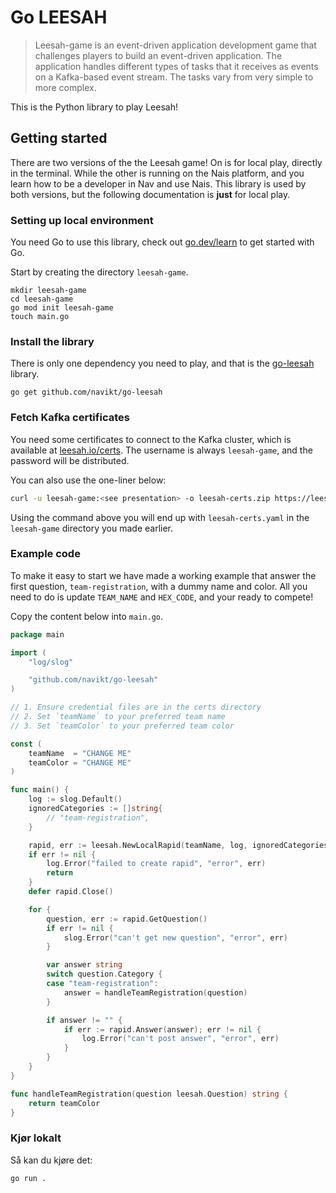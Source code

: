 # Go LEESAH

> Leesah-game is an event-driven application development game that challenges players to build an event-driven application.
> The application handles different types of tasks that it receives as events on a Kafka-based event stream.
> The tasks vary from very simple to more complex.

This is the Python library to play Leesah!

## Getting started

There are two versions of the the Leesah game!
On is for local play, directly in the terminal.
While the other is running on the Nais platform, and you learn how to be a developer in Nav and use Nais.
This library is used by both versions, but the following documentation is **just** for local play.


### Setting up local environment

You need Go to use this library, check out [go.dev/learn](https://go.dev/learn/) to get started with Go.

Start by creating the directory `leesah-game`.

```shell
mkdir leesah-game
cd leesah-game
go mod init leesah-game
touch main.go
```

### Install the library

There is only one dependency you need to play, and that is the [go-leesah](https://pkg.go.dev/github.com/navikt/go-leesah) library.

```shell
go get github.com/navikt/go-leesah
```

### Fetch Kafka certificates

You need some certificates to connect to the Kafka cluster, which is available at [leesah.io/certs](https://leesah.io/certs).
The username is always `leesah-game`, and the password will be distributed.

You can also use the one-liner below:

```bash
curl -u leesah-game:<see presentation> -o leesah-certs.zip https://leesah.io/certs && unzip leesah-certs.zip
```

Using the command above you will end up with `leesah-certs.yaml` in the `leesah-game` directory you made earlier.

### Example code

To make it easy to start we have made a working example that answer the first question, `team-registration`, with a dummy name and color.
All you need to do is update `TEAM_NAME` and `HEX_CODE`, and your ready to compete!

Copy the content below into `main.go`.
```go
package main

import (
	"log/slog"

	"github.com/navikt/go-leesah"
)

// 1. Ensure credential files are in the certs directory
// 2. Set `teamName` to your preferred team name
// 3. Set `teamColor` to your preferred team color

const (
    teamName  = "CHANGE ME"
    teamColor = "CHANGE ME"
)

func main() {
    log := slog.Default()
	ignoredCategories := []string{
		// "team-registration",
	}

	rapid, err := leesah.NewLocalRapid(teamName, log, ignoredCategories)
	if err != nil {
		log.Error("failed to create rapid", "error", err)
		return
	}
	defer rapid.Close()

	for {
		question, err := rapid.GetQuestion()
		if err != nil {
			slog.Error("can't get new question", "error", err)
		}

		var answer string
		switch question.Category {
		case "team-registration":
			answer = handleTeamRegistration(question)
		}

		if answer != "" {
			if err := rapid.Answer(answer); err != nil {
				log.Error("can't post answer", "error", err)
			}
		}
	}
}

func handleTeamRegistration(question leesah.Question) string {
	return teamColor
}
```

### Kjør lokalt

Så kan du kjøre det:

```shell
go run .
```
